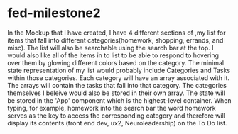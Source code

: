 # fed-milestone2

In the Mockup that I have created, I have 4 different sections of ,my list for items that fall into different 
categories(homework, shopping, errands, and misc). The list will also be searchable using the search bar at the 
top. I would also like all of the items in to list to be able to respond to hovering over them by glowing 
different colors based on the category. 
The minimal state representation of my list would probably include Categories and Tasks within those categories.
Each category will have an array associated with it. The arrays will contain the tasks that fall into that
category. The categories themselves I beleive would also be stored in their own array. The state will be stored in
the 'App' component which is the highest-level container. When typing, for example, homework into the search bar
the word homework serves as the key to access the corresponding category and therefore will display its contents 
(front end dev, ux2, Neuroleadership) on the To Do list.
